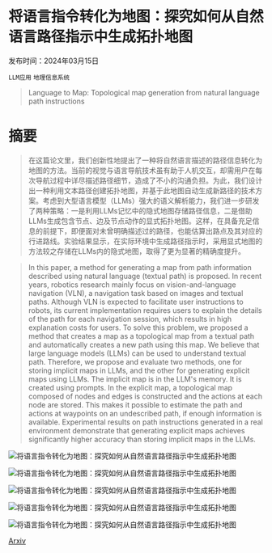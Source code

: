 # 将语言指令转化为地图：探究如何从自然语言路径指示中生成拓扑地图

发布时间：2024年03月15日

`LLM应用` `地理信息系统`

> Language to Map: Topological map generation from natural language path instructions

# 摘要

> 在这篇论文里，我们创新性地提出了一种将自然语言描述的路径信息转化为地图的方法。当前的视觉与语言导航技术虽有助于人机交互，却需用户在每次导航过程中详尽描述路径细节，造成了不小的沟通负担。为此，我们设计出一种利用文本路径创建拓扑地图，并基于此地图自动生成新路径的技术方案。考虑到大型语言模型（LLMs）强大的语义解析能力，我们进一步研发了两种策略：一是利用LLMs记忆中的隐式地图存储路径信息，二是借助LLMs生成包含节点、边及节点动作的显式拓扑地图。这样，在具备充足信息的前提下，即便面对未曾明确描述过的路径，也能估算出路点及其对应的行进路线。实验结果显示，在实际环境中生成路径指示时，采用显式地图的方法较之存储在LLMs内的隐式地图，取得了更为显著的精确度提升。

> In this paper, a method for generating a map from path information described using natural language (textual path) is proposed. In recent years, robotics research mainly focus on vision-and-language navigation (VLN), a navigation task based on images and textual paths. Although VLN is expected to facilitate user instructions to robots, its current implementation requires users to explain the details of the path for each navigation session, which results in high explanation costs for users. To solve this problem, we proposed a method that creates a map as a topological map from a textual path and automatically creates a new path using this map. We believe that large language models (LLMs) can be used to understand textual path. Therefore, we propose and evaluate two methods, one for storing implicit maps in LLMs, and the other for generating explicit maps using LLMs. The implicit map is in the LLM's memory. It is created using prompts. In the explicit map, a topological map composed of nodes and edges is constructed and the actions at each node are stored. This makes it possible to estimate the path and actions at waypoints on an undescribed path, if enough information is available. Experimental results on path instructions generated in a real environment demonstrate that generating explicit maps achieves significantly higher accuracy than storing implicit maps in the LLMs.

![将语言指令转化为地图：探究如何从自然语言路径指示中生成拓扑地图](../../../paper_images/2403.10008/image1.jpg)

![将语言指令转化为地图：探究如何从自然语言路径指示中生成拓扑地图](../../../paper_images/2403.10008/ToMaT_overview.jpg)

![将语言指令转化为地图：探究如何从自然语言路径指示中生成拓扑地图](../../../paper_images/2403.10008/toy_environment.png)

![将语言指令转化为地图：探究如何从自然语言路径指示中生成拓扑地图](../../../paper_images/2403.10008/prompt_rev.png)

![将语言指令转化为地图：探究如何从自然语言路径指示中生成拓扑地图](../../../paper_images/2403.10008/jh_map.jpg)

[Arxiv](https://arxiv.org/abs/2403.10008)